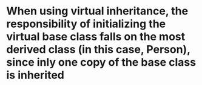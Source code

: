 # When using virtual inheritance, the responsibility of initializing the virtual base class falls on the most derived class (in this case, Person), since inly one copy of the base class is inherited